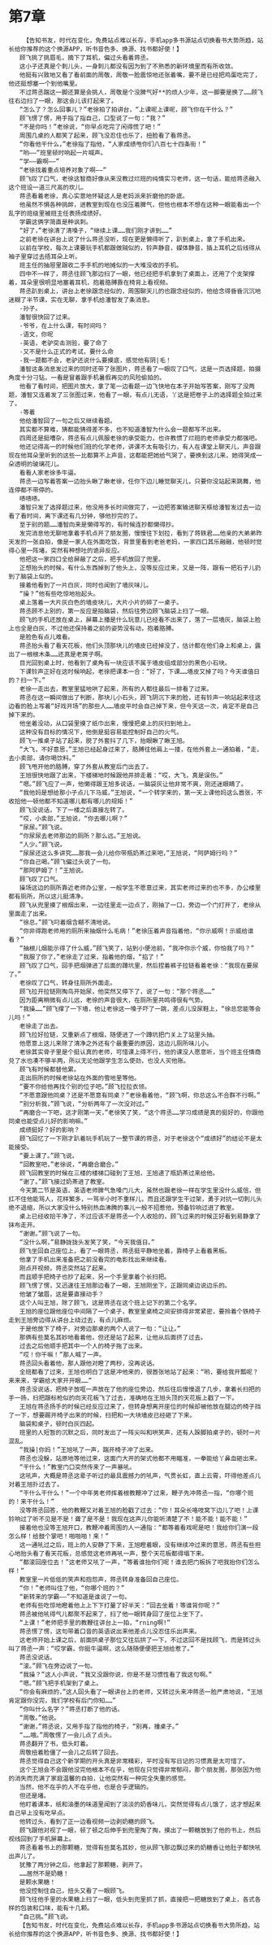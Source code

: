 # 第7章
        【告知书友，时代在变化，免费站点难以长存，手机app多书源站点切换看书大势所趋，站长给你推荐的这个换源APP，听书音色多、换源、找书都好使！】
       顾飞挑了挑眉毛，摘下了耳机，偏过头看着蒋丞。
       这小子还真是个刺儿头，一身刺儿都没有因为到了不熟悉的新环境里而有所收敛。
       他挺有兴致地又看了看前面的周敬，周敬一脸震惊地还张着嘴，要不是已经把鸡蛋吃完了，他还挺想塞一个到他嘴里。
       不过蒋丞踹这一脚还算是会挑人，周敬是个没脾气好**的烦人少年，这一脚要是换了……顾飞往右边扫了一眼，那这会儿该打起来了。
       “怎么了？怎么回事儿？”老徐拍了拍讲台，“上课呢上课呢，顾飞你在干什么？”
       顾飞愣了愣，用手指了指自己，口型说了一句：“我？”
       “不是你吗！”老徐说，“你早点吃完了闲得慌了吧！”
       周围几桌的人都笑了起来，顾飞没忍住也乐了，扭脸看了看蒋丞。
       “你看他干什么，”老徐指了指他，“人家成绩甩你们八百七十四条街！”
       “哟——”班里顿时响起一片喊声。
       “学——霸啊——”
       “老徐找着重点培养对象了啊——”
       顾飞叹了口气，老徐这智商好像从来没教过烂班的纯情实习老师，这一句话，能给蒋丞融入这个班设一道三尺高的坎儿。
       蒋丞看着老徐，真心实意地怀疑这人是老妈派来折磨他的卧底。
       他虽然不惧各种挑衅，进教室到现在也没压着脾气，但他也根本不想在这种一眼能看出一个乱字的班级里被班主任表扬成绩好。
       学霸这俩字简直是种讽刺。
       “好了，”老徐清了清嗓子，“继续上课……我们刚才讲到……”
       之前老徐在讲台上说了什么蒋丞没听，现在更是懒得听了，趴到桌上，拿了手机出来。
       以前在学校，每次上课要玩手机都跟做贼似的，铃声静音，媒体静音，插上耳机之后线得从袖子里穿过去捂耳朵上听。
       班主任的抽屉里跟收二手手机的地摊似的一大堆没收的手机。
       四中不一样了，蒋丞往顾飞那边扫了一眼，他已经把手机拿到了桌面上，还用了个支架撑着，耳朵里很明显地塞着耳机，抱着胳膊靠在椅背上看视频。
       蒋丞趴到桌上，讲台上老徐跟念经似的，周围聊天儿的也跟念经似的，他给念得昏昏沉沉地迷糊了半节课，实在无聊，拿手机给潘智发了条消息。
       -孙子。
       潘智很快回了过来。
       -爷爷，在上什么课，有时间吗？
       -语文，你呢
       -英语，老驴突击测验，要了命了
       -又不是什么正式的考试，要什么命
       -我一题都不会，老驴还说什么要摸底，感觉他有阴|毛！
       潘智这条消息发过来的同时还带了张图片，蒋丞看了一眼叹了口气，这是一页选择题，拍摄角度十分刁钻，一看是冒着跟手机暑假再见的风险偷拍的。
       他看了看时间，把图片放大，拿了笔一边看题一边飞快地在本子开始写答案，刚写了没两题，潘智又连着发了三张图过来，他看了一眼，有点儿无语，丫这是把卷子上的选择题全拍过来了。
       -等着
       他给潘智回了一句之后又继续看题。
       其实都不算难，猜都能猜得差不多，也不知道潘智为什么会一题都写不出来。
       四周还是挺嘈杂，蒋丞有点儿佩服老徐的承受能力，也许教惯了烂班的老师承受力都强吧。
       他还记得高一的时候他们班的化学老师，讲课不太有吸引力，有人在课堂上聊天儿，声音跟现在他耳朵里听到的这些一比都算不上声音，这都能把她给气哭了，要换到这儿来，她得哭成一朵透明的玻璃花儿。
       看看人家老徐多牛逼。
       蒋丞一边写着答案一边抬头瞅了瞅老徐，任你下边儿睡觉聊天儿，只要你没站起来跳舞，他连停都不带停的。
       啧啧啧。
       潘智只发了选择题过来，他没用多长时间做完了，一边把答案输进聊天框给潘智发过去一边看了看时间，离下课还有几分钟，够他抄完的了。
       至于别的题……潘智向来是懒得写的，有时候连抄都懒得抄。
       发完消息他无聊地拿着手机点开了朋友圈，慢慢往下划拉，看到了蒋轶君……他亲的大弟弟昨天发的一张自拍，像是一家人在外面吃饭，背景里看到老爸老妈，一家四口其乐融融，他顿时觉得心里一阵堵，突然有种想吐的诡异反应。
       他把这一家四口全给屏蔽了之后，把手机放回了兜里。
       正想抬头的时候，有什么东西掉到了他头上，没等反应过来，又是一阵，跟有一把石子儿扔到了脑袋上似的。
       接着他看到了一片白灰，同时也闻到了墙灰味儿。
       “操？”他有些吃惊地抬起头。
       桌上落着一大片灰白色的墙皮块儿，大片小片的碎了一桌子。
       蒋丞顾不上别的，第一反应是拍脑袋，然后往旁边顾飞脑袋上扫了一眼。
       顾飞的手机还放在桌上，屏幕上播是什么玩意儿已经看不出来了，落了一层墙灰，脑袋上脸上也全是白灰，不过他还保持着之前的姿势没有动，抱着胳膊。
       是脸色有点儿难看。
       蒋丞抬头看了看天花板，他们头顶那块儿的墙皮已经掉没了，估计都在他们身上和桌上，露出了一根根木条……还真是老房子啊。
       目光回到桌上时，他看到了桌角有一块应该不属于墙皮组成部分的黑色小石块。
       下课铃声正好在这时候响起，老徐把课本一合：“好了，下课……墙皮又掉了吗？今天谁值日的？扫一下。”
       老徐一走出去，教室里猛地哄了起来，所有的人都往最后一排看了过来。
       蒋丞在这一瞬间做出了判断，那块儿小石头，顾飞阴沉下来的脸，还有铃声一响站起来往这边看的脸上写着“好戏开场”的那些人……墙皮平时会自己掉下来，但今天这一次，肯定不是自己掉下来的。
       他坐着没动，从口袋里摸了纸巾出来，慢慢把桌上的灰扫到地上。
       这种没有目标的情况下，他倒是挺容易能控制好自己的火气。
       顾飞一推桌子站了起来，脱了外套抖了几下，抬眼瞅了瞅王旭。
       “大飞，不好意思，”王旭已经起身过来了，胳膊往他肩上一搂，在他外套上一通拍着，“走，去小卖部，请你喝饮料。”
       顾飞甩开他的胳膊，穿了外套从教室后门出去了。
       王旭很快地跟了出来，下楼梯地时候跟他并排走着：“哎，大飞，真是误伤。”
       “嗯。”顾飞应了一声，他懒得跟王旭多说话，一脑袋灰让他非常不爽，刚还迷眼睛了。
       “我他妈是想给那小子点儿下马威，”王旭说，“一个转学来的，第一天上课他妈这么嚣张，不收拾他一顿他都不知道哪儿都有哪儿的规矩！”
       顾飞没说话，下了一楼之后直接左转了。
       “哎，小卖部，”王旭说，“你去哪儿啊？”
       “尿尿。”顾飞说。
       “你尿尿去老师那边的厕所？那么远。”王旭说。
       “人少。”顾飞说。
       “尿尿还这么多讲究……那我一会儿给你带瓶奶茶过来吧，”王旭说，“阿萨姆行吗？”
       “你自己喝。”顾飞偏过头说了一句。
       “那阿萨姆了！”王旭说。
       顾飞叹了口气。
       操场这边的厕所靠近老师办公室，一般学生不愿意过来，其实老师过来的也不多，办公楼里都有厕所，所以这儿挺清净。
       顾飞从兜里摸了根烟出来，一边往里走一边点了，刚抽了一口，旁边一个门打开了，老徐从里面走了出来。
       “徐总。”顾飞叼着烟含糊不清地说。
       “你非得跑老师用的厕所来抽烟什么毛病！”老徐压着声音指着他，“你示威啊！示威给谁看？”
       “抽根儿烟能示得了什么威，”顾飞笑了，站到小便池前，“我冲你示个威，你怕我了吗？”
       “我服了你了，”老徐走了过来，指着他的烟，“掐了！”
       顾飞叹了口气，回手把烟弹进了后面的蹲坑里，然后捏着裤子拉链看着老徐：“我现在要尿了。”
       老徐叹了口气，转身往厕所外面走。
       顾飞拉开拉链刚掏鸟开始尿，他突然又停下了，说了一句：“那个蒋丞……”
       因为距离稍微有点儿远，老徐的声音很大，在厕所里共鸣得很有气势。
       “我操……”顾飞撑了一下墙，他让老徐这一嗓子吓了一跳，差点儿没尿鞋上，“徐总您能等会儿吗！”
       老徐走了出去。
       顾飞拉好拉链，又重新点了根烟，随便进了一个蹲坑把门关上了站里头抽。
       他愿意上这儿来除了清净之外还有个最重要的原因，这边儿厕所味儿小。
       老徐其实骨子里是个挺认真的老师，可惜课上得不行，他的课没人愿意听，当个班主任情商兑了水也凑不够半两，所以无论他跟学生怎么使劲，也没人买他账。
       顾飞有时候都替他累。
       走出厕所的时候老徐站在外面的雪地里等他。
       “要不你给他再找个别的位子吧。”顾飞拉拉衣领。
       “不愿意跟他同桌？还是不愿意有同桌？”老徐看着他，“顾飞啊，你总这么不合群不行啊。”
       “别分析我，”顾飞说，“分析两年了一次没对过。”
       “再磨合一下吧，这才刚第一天，”老徐笑了笑，“这个蒋丞……学习成绩是真的挺好的，你跟他同桌也能受点儿好的影响嘛。”
       成绩挺好？好的影响？
       顾飞回忆了一下刚才趴着玩手机玩了一整节课的蒋丞，对于老徐这个“成绩好”的结论不是太能接受。
       “要上课了。”顾飞说。
       “回教室吧，”老徐说，“再磨合磨合。”
       顾飞回教室的时候在三楼的楼梯口碰到了王旭，王旭递了瓶奶茶过来给他。
       “谢了。”顾飞接过奶茶进了教室。
       今天第二节是英语，英语老师脾气急嗓门儿大，虽然也跟老徐一样在学生里没什么威信，但扛不住他能骂人，花样繁多，一骂半小时不重样儿，而且还跟学生干过架，勇于对抗一切刺儿头绝不退缩，所以大家没什么特别热血沸腾的事儿一般不招惹他，预备铃响过进了教室。
       桌上已经收拾干净了，不过应该不是蒋丞一个人收拾的，顾飞过来的时候正好看到易静拿了抹布走开。
       “谢谢。”顾飞说了一句。
       “没什么啊，”易静拢拢头发笑了笑，“今天我值日。”
       顾飞坐回自己座位上，看了一眼蒋丞，蒋丞挺平静地坐着，靠椅子上看着黑板。
       他拿了手机出来准备把之前没看完的电影找出来继续看。
       刚点开视频，蒋丞突然站了起来。
       而且顺手把椅子也抄了起来，另一个手里拿着个长扫把。
       顾飞愣了愣，又迅速往王旭那边看了一眼，王旭刚坐下，正跟同桌边说边乐的。
       他皱了皱眉，这是要直接动手？
       这个人叫王旭，除了顾飞，这是蒋丞在这个班上记下的第二个名字。
       王旭的座位跟他座位中间隔了一个桌子，教室里桌椅之间安排得非常紧密，要拎着个铁椅子走到王旭旁边得从讲台上绕过去，有点儿麻烦。
       于是他放下了椅子，对旁边那桌的两个人说了一句：“让让。”
       那俩有些莫名其妙地看着他，但还是站了起来，让他从后面挤了过去。
       过去之后他顺手把其中一个人的椅子拖了出来。
       “哎！你干嘛！”那人喊了一声。
       蒋丞回头看着他，那人跟他对瞪了两秒，没再说话。
       全班都看了过来，王旭也明白了这是冲他来的，很嚣张地站了起来：“哟，要给我开瓢呢？来来来，学霸给大家开开眼……”
       蒋丞没说话，把椅子放哐一声放在了他的座位旁边，然后往后慢慢退了几步，拿着长扫把的手一扬，扫把跟标枪似的向天花板飞了过去，准确地在王旭头顶的天花板上戳了一下。
       王旭在蒋丞扬手的时候已经反应过来了，但转身想离开座位的时候却被他放在腿边的椅子挡了一下，想要踢开椅子出来的时候，扫把和一大块墙皮已经砸了下来。
       脑袋和桌子，顿时白灰四起。
       班里的人短暂的沉默之后，同时发出了一阵尖叫和哄笑声，还有人跺脚拍桌子的，顿时一片混乱。
       “我操|你妈！”王旭吼了一声，踹开椅子冲了出来。
       蒋丞也没躲，站原地等他过来，这面门大开的架式他都不用瞄准，一拳能给丫鼻血砸出来。
       “干什么！”教室门口突然传来了一声暴吼。
       这吼声，大概是蒋丞这辈子听过的最具震撼力的吼声，气贯长虹，直上云霄，吓得他差点儿对着王旭扑过去了。
       “干什么干什么！”一个中年男老师挥着根教鞭冲了过来，鞭子先冲蒋丞一指，“你哪个班的！来干什么！”
       没等蒋丞回答，他的教鞭又对着王旭的脸戳了过去：“你！耳朵长咯吱窝下边儿了吧！上课铃响过了听不见是不是！聋了是不是！我现在这声儿你能听清楚了不！能不能！能不能！”
       接着他也没等王旭开口，教鞭冲着周围的人一通指：“都等着看戏呢是吧！我给你们演一段怎么样！给鼓个掌吧！啪啪啪！来！”
       这一通吼过之后，班上的人安静了下来，王旭瞪着眼，没有继续冲过来的意思，蒋丞有些担心地抬头看了看天花板，总感觉这老师再吼一声，整个天花板都得塌下来。
       “都滚回座位去！”这老师又吼了一声，“等着谁抬你们呢！谁去把门板拆了吧我抬你们怎么样！”
       教室里一片低低的笑声和抱怨声，蒋丞转身准备回自己座位。
       “你！”老师叫住了他，“你哪个班的？”
       “新转来的学霸——”不知道是谁说了一句。
       老师有些吃惊地瞪着他上上下下打量了好半天：“回去坐着！等谁背你呢？”
       蒋丞被他吼得气儿都聚不起来了，扫了他一眼转身回了座位上坐下了。
       “上课！”老师把手里的教鞭往讲台上一拍，“rning啊!”
       蒋丞愣了愣，这句带着口音的英语说出来他差点儿没忍住乐出声来。
       这老师开始上课之后，前面拱桌子那位又往后拱了一下，不过这回不是找顾飞，而是转过头叫了蒋丞一声：“哎学霸，你挺牛逼啊，这么随随便便把王旭给惹了。”
       蒋丞没说话。
       “滚。”顾飞在旁边说了一句。
       “我操？”这人小声说，“我又没跟你说，你是不是习惯性看了我这句啊。”
       “嗯。”顾飞把手机架到了桌上。
       “你会有麻烦的，”这人回头看了一眼讲台上的老师，又转过头来冲蒋丞一脸严肃地说，“王旭肯定跟你没完，我们学校有后门你知……”
       “你叫什么名字？”蒋丞打断了他的话。
       “周敬。”他说。
       “谢谢，”蒋丞说，又用手指了指他的椅子，“别再，撞桌子。”
       “……哦。”周敬愣了一会儿点了点头。
       蒋丞翻开了书，低头盯着。
       周敬扭着脸僵了一会儿之后转了回去。
       蒋丞觉得自己这个新学期的开头真是非常精彩，平时没有写日记的习惯真是太可惜了。
       这个王旭会不会跟他没完他根本不在乎，他现在只觉得非常郁闷，那个朋友圈，那张因为他的消失而充满了家庭温馨的自拍，让他突然有一种完全失重的感觉。
       当然，他不在乎的人不在乎他，也是合乎逻辑的。
       但还是堵。
       他盯着课本，纸和油墨的味道里闻到了淡淡的奶香味儿，突然觉得有点儿饿了，这才想起来自己早上没有吃早点。
       他转过头，看到了正一边看视频一边剥奶糖的顾飞。
       顾飞跟他对视了一眼，顿了顿之后伸手到兜里掏了掏，摸出了一颗糖放到了他的书上，然后视线回到了手机屏幕上。
       蒋丞看着书上的那颗糖，觉得有些莫名其妙，但从顾飞那边飘过来的奶糖香让他肚子都快吼出声儿了。
       犹豫了两分钟之后，他拿起了那颗糖，剥开了。
       ……居然不是奶糖！
       是颗水果糖！
       他没控制住自己，扭头又看了一眼顾飞。
       顾飞往他手里的水果糖上扫了一眼，低头到兜里抓了抓，直接把一把糖放到了桌上，各式各样的包装和口味，能有十几颗。
       “自己挑。”顾飞说。
       【告知书友，时代在变化，免费站点难以长存，手机app多书源站点切换看书大势所趋，站长给你推荐的这个换源APP，听书音色多、换源、找书都好使！】